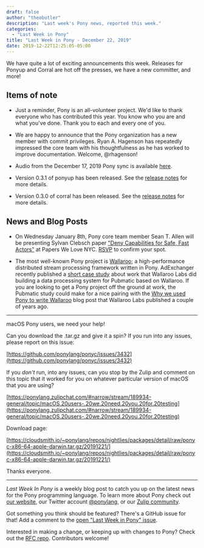 ```yaml
---
draft: false
author: "theobutler"
description: "Last week's Pony news, reported this week."
categories:
  - "Last Week in Pony"
title: "Last Week in Pony - December 22, 2019"
date: 2019-12-22T12:25:05-05:00
---
```


We have quite a lot of exciting announcements this week. Releases for Ponyup and Corral are hot off the presses, we have a new committer, and more!
<!-- more -->

## Items of note

- Just a reminder, Pony is an all-volunteer project. We'd like to thank everyone who has contributed this year. You know who you are and what you've done. Thank you to each and every one of you.

- We are happy to announce that the Pony organization has a new member with commit privileges. Ryan A. Hagenson has repeatedly impressed the core team with his thoughtfulness as he has worked to improve documentation. Welcome, @rhagenson!

- Audio from the December 17, 2019 Pony sync is available [here](https://sync-recordings.ponylang.io/r/2019_12_17.m4a).

- Version 0.3.1 of ponyup has been released. See the [release notes](https://github.com/ponylang/ponyup/releases/tag/0.3.1) for more details.

- Version 0.3.0 of corral has been released. See the [release notes](https://github.com/ponylang/corral/releases/tag/0.3.0) for more details.

## News and Blog Posts

- On Wednesday January 8th, Pony core team member Sean T. Allen will be presenting Sylvan Clebsch paper ["Deny Capabilities for Safe, Fast Actors"](https://www.ponylang.io/media/papers/fast-cheap.pdf) at Papers We Love NYC. [RSVP](https://www.meetup.com/papers-we-love/events/267124284/) to confirm your spot.

- The most well-known Pony project is [Wallaroo](https://github.com/wallaroolabs/wallaroo); a high-performance distributed stream processing framework written in Pony. AdExchanger recently published a [short case study](https://adexchanger.com/platforms/pubmatic-slashes-infrastructure-costs-with-wallaroo-labs/) about work that Wallaroo Labs did building a data processing system for Pubmatic based on Wallaroo. If you are looking to get a Pony project off the ground at work, the Pubmatic study could make for a nice pairing with the [Why we used Pony to write Wallaroo](https://blog.wallaroolabs.com/2017/10/why-we-used-pony-to-write-wallaroo/) blog post that Wallaroo Labs published a couple of years ago.

---

macOS Pony users, we need your help!

Can you download the .tar.gz and give it a spin? If you run into any issues, please report on this issue:

[https://github.com/ponylang/ponyc/issues/3432](https://github.com/ponylang/ponyc/issues/3432)

If you *don't* run, into any issues, can you stop by the Zulip and comment on this topic that it worked for you on whatever particular version of macOS that you are using?

[https://ponylang.zulipchat.com/#narrow/stream/189934-general/topic/macOS.20users-.20we.20need.20you.20for.20testing](https://ponylang.zulipchat.com/#narrow/stream/189934-general/topic/macOS.20users-.20we.20need.20you.20for.20testing)

Download page:

[https://cloudsmith.io/~ponylang/repos/nightlies/packages/detail/raw/ponyc-x86-64-apple-darwin.tar.gz/20191221/](https://cloudsmith.io/~ponylang/repos/nightlies/packages/detail/raw/ponyc-x86-64-apple-darwin.tar.gz/20191221/)

Thanks everyone.

---

_Last Week In Pony_ is a weekly blog post to catch you up on the latest news for the Pony programming language. To learn more about Pony check out [our website](https://ponylang.io), our Twitter account [@ponylang](https://twitter.com/ponylang), or our [Zulip community](https://ponylang.zulipchat.com).

Got something you think should be featured? There's a GitHub issue for that! Add a comment to the [open "Last Week in Pony" issue](https://github.com/ponylang/ponylang.github.io/issues?q=is%3Aissue+is%3Aopen+label%3Alast-week-in-pony).

Interested in making a change, or keeping up with changes to Pony? Check out the [RFC repo](https://github.com/ponylang/rfcs). Contributors welcome!
